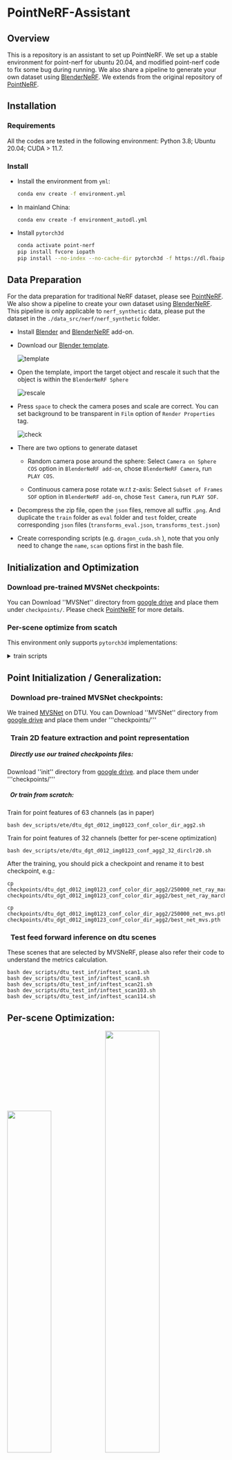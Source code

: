 # PointNeRF-Assistant
## Overview

This is a repository is an assistant to set up PointNeRF. We set up a stable environment for point-nerf for ubuntu 20.04, and modified point-nerf code to fix some bug during running. We also share a pipeline to generate your own dataset using [BlenderNeRF](https://github.com/maximeraafat/BlenderNeRF). We extends from the original repository of [PointNeRF](https://github.com/Xharlie/pointnerf).

## Installation

### Requirements

All the codes are tested in the following environment: Python 3.8; Ubuntu 20.04; CUDA > 11.7.

### Install

* Install the environment from `yml`:

  ```bash
  conda env create -f environment.yml
  ```

* In mainland China:

  ```
  conda env create -f environment_autodl.yml
  ```
  
* Install `pytorch3d`

  ```bash
  conda activate point-nerf
  pip install fvcore iopath
  pip install --no-index --no-cache-dir pytorch3d -f https://dl.fbaipublicfiles.com/pytorch3d/packaging/wheels/py39_cu117_pyt1131/download.html
  ```

## Data Preparation

For the data preparation for traditional NeRF dataset, please see [PointNeRF](https://github.com/Xharlie/pointnerf). We also show a pipeline to create your own dataset using [BlenderNeRF](https://github.com/maximeraafat/BlenderNeRF). This pipeline is only applicable to `nerf_synthetic` data, please put the dataset in the `./data_src/nerf/nerf_synthetic` folder. 

* Install [Blender](https://www.blender.org/download/) and [BlenderNeRF](https://github.com/maximeraafat/BlenderNeRF) add-on.

* Download our [Blender template](https://drive.google.com/file/d/1-k3-4-fvnN4Ct_t81ffOQ6Hs4TEf4_uQ/view?usp=sharing).

  ![template](./assets/template-1687211856773-9.png)

* Open the template, import the target object and rescale it such that the object is within the `BlenderNeRF Sphere`

  ![rescale](./assets/rescale-1687211852351-7.png)

* Press `space` to check the camera poses and scale are correct. You can set background to be transparent in `Film` option of `Render Properties` tag.

  ![check](./assets/check.gif)

* There are two options to generate dataset

  * Random camera pose around the sphere: Select `Camera on Sphere COS` option in `BlenderNeRF add-on`, chose `BlenderNeRF Camera`, run `PLAY COS`.

  * Continuous camera pose rotate w.r.t z-axis: Select `Subset of Frames SOF` option in `BlenderNeRF add-on`, chose `Test Camera`, run `PLAY SOF`.

* Decompress the zip file, open the `json` files, remove all suffix `.png`. And duplicate the `train` folder as `eval` folder and `test` folder, create corresponding `json` files (`transforms_eval.json`,  `transforms_test.json`)

* Create corresponding scripts (e.g. `dragon_cuda.sh` ), note that you only need to change the `name`, `scan` options first in the bash file.  

## Initialization and Optimization

### Download pre-trained MVSNet checkpoints:

You can Download ''MVSNet'' directory from [google drive](https://drive.google.com/drive/folders/1xk1GhDhgPk1MrlX8ncfBz5hNMvSa9vS6?usp=sharing) and place them under `checkpoints/`. Please check [PointNeRF](https://github.com/Xharlie/pointnerf) for more details. 

### Per-scene optimize from scatch

This environment only supports `pytorch3d` implementations:

<details>
  <summary>train scripts</summary>

```
    bash dev_scripts/w_n360/chair_cuda.sh
    bash dev_scripts/w_n360/drums_cuda.sh
    bash dev_scripts/w_n360/ficus_cuda.sh
    bash dev_scripts/w_n360/hotdog_cuda.sh
    bash dev_scripts/w_n360/lego_cuda.sh
    bash dev_scripts/w_n360/materials_cuda.sh
    bash dev_scripts/w_n360/mic_cuda.sh
    bash dev_scripts/w_n360/ship_cuda.sh
```
</details>

## Point Initialization / Generalization:
### &nbsp; Download pre-trained MVSNet checkpoints:
We trained [MVSNet](https://github.com/xy-guo/MVSNet_pytorch) on DTU. You can Download ''MVSNet'' directory from 
[google drive](https://drive.google.com/drive/folders/1xk1GhDhgPk1MrlX8ncfBz5hNMvSa9vS6?usp=sharing)
and place them under '''checkpoints/'''

### &nbsp;  Train 2D feature extraction and point representation
#####  &nbsp; Directly use our trained checkpoints files:
Download ''init'' directory from 
[google drive](https://drive.google.com/drive/folders/1xk1GhDhgPk1MrlX8ncfBz5hNMvSa9vS6?usp=sharing).
and place them under '''checkpoints/'''

##### &nbsp; Or train from scratch:
Train for point features of 63 channels (as in paper) 
```
bash dev_scripts/ete/dtu_dgt_d012_img0123_conf_color_dir_agg2.sh
```
Train for point features of 32 channels (better for per-scene optimization)
```
bash dev_scripts/ete/dtu_dgt_d012_img0123_conf_agg2_32_dirclr20.sh
```
After the training, you should pick a checkpoint and rename it to best checkpoint, e.g.:
```
cp checkpoints/dtu_dgt_d012_img0123_conf_color_dir_agg2/250000_net_ray_marching.pth  checkpoints/dtu_dgt_d012_img0123_conf_color_dir_agg2/best_net_ray_marching.pth

cp checkpoints/dtu_dgt_d012_img0123_conf_color_dir_agg2/250000_net_mvs.pth  checkpoints/dtu_dgt_d012_img0123_conf_color_dir_agg2/best_net_mvs.pth
```
### &nbsp; Test feed forward inference on dtu scenes 
These scenes that are selected by MVSNeRF, please also refer their code to understand the metrics calculation.
```
bash dev_scripts/dtu_test_inf/inftest_scan1.sh
bash dev_scripts/dtu_test_inf/inftest_scan8.sh
bash dev_scripts/dtu_test_inf/inftest_scan21.sh
bash dev_scripts/dtu_test_inf/inftest_scan103.sh
bash dev_scripts/dtu_test_inf/inftest_scan114.sh
```

## Per-scene Optimization:
<img src="https://github.com/Xharlie/xharlie.github.io/raw/master/projects/project_sites/pointnerf/vid/ficus.gif" width="45%" /><img src="https://github.com/Xharlie/xharlie.github.io/raw/master/projects/project_sites/pointnerf/vid/scene101.gif" width="50%" />
<img src="https://github.com/Xharlie/xharlie.github.io/raw/master/projects/project_sites/pointnerf/vid/truck.gif" width="70%" />

(Please visit the project sites to see the original videos of above scenes, which have quality loss when being converted to gif files here.)
### Download per-scene optimized Point-NeRFs
 You can skip training and download the folders of ''nerfsynth'', ''tanksntemples'' and ''scannet'' here [google drive](https://drive.google.com/drive/folders/1xk1GhDhgPk1MrlX8ncfBz5hNMvSa9vS6?usp=sharing), and place them in ''checkpoints/''.

```
pointnerf
├── checkpoints
│   ├── init
    ├── MVSNet
    ├── nerfsynth
    ├── col_nerfsynth
    ├── scannet
    ├── tanksntemples
```

In each scene, we provide initialized point features and network weights ''0_net_ray_marching.pth'', points and weights at 20K steps ''20000_net_ray_marching.pth'' and 200K steps ''200000_net_ray_marching.pth''

### Test the per-scene optimized Point-NeRFs
#### NeRF Synthetics
<details>
  <summary>test scripts</summary>
  
```
    bash dev_scripts/w_n360/chair_test.sh
    bash dev_scripts/w_n360/drums_test.sh
    bash dev_scripts/w_n360/ficus_test.sh
    bash dev_scripts/w_n360/hotdog_test.sh
    bash dev_scripts/w_n360/lego_test.sh
    bash dev_scripts/w_n360/materials_test.sh
    bash dev_scripts/w_n360/mic_test.sh
    bash dev_scripts/w_n360/ship_test.sh
```
</details>


#### ScanNet
<details>
  <summary>test scripts</summary>
  
```
    bash dev_scripts/w_scannet_etf/scane101_test.sh
    bash dev_scripts/w_scannet_etf/scane241_test.sh
```
</details>

#### Tanks & Temples
<details>
  <summary>test scripts</summary>

```
    bash dev_scripts/w_tt_ft/barn_test.sh
    bash dev_scripts/w_tt_ft/caterpillar_test.sh
    bash dev_scripts/w_tt_ft/family_test.sh
    bash dev_scripts/w_tt_ft/ignatius_test.sh
    bash dev_scripts/w_tt_ft/truck_test.sh
```
</details>

### Per-scene optimize from scatch 
Make sure the ''checkpoints'' folder has ''init'' and ''MVSNet''.
The training scripts will start to do initialization if there is no ''.pth'' files in a scene folder. It will start from the last ''.pth'' files until reach the iteration of ''maximum_step''.

#### NeRF Synthetics using MVSNet (w/ alpha channel filtering during point cloud reconstruction and pycuda)
<details>
  <summary>train scripts</summary>

```
    bash dev_scripts/w_n360/chair.sh
    bash dev_scripts/w_n360/drums.sh
    bash dev_scripts/w_n360/ficus.sh
    bash dev_scripts/w_n360/hotdog.sh
    bash dev_scripts/w_n360/lego.sh
    bash dev_scripts/w_n360/materials.sh
    bash dev_scripts/w_n360/mic.sh
    bash dev_scripts/w_n360/ship.sh
```
</details>


#### NeRF Synthetics using MVSNet (w/ background color filtering during point cloud reconstruction and pytorch cuda)
<details>
  <summary>train scripts</summary>

```
    bash dev_scripts/w_n360/chair_cuda.sh
    bash dev_scripts/w_n360/drums_cuda.sh
    bash dev_scripts/w_n360/ficus_cuda.sh
    bash dev_scripts/w_n360/hotdog_cuda.sh
    bash dev_scripts/w_n360/lego_cuda.sh
    bash dev_scripts/w_n360/materials_cuda.sh
    bash dev_scripts/w_n360/mic_cuda.sh
    bash dev_scripts/w_n360/ship_cuda.sh
```
</details>

#### NeRF Synthetics using COLMAP points
Please download the COLMAP data (see above). If there is {maximum_step}.pth checkpoint files in the path, the scripts below will also run test.
<details>
  <summary>train scripts</summary>

```
    bash dev_scripts/w_colmap_n360/col_chair.sh
    bash dev_scripts/w_colmap_n360/col_drums.sh
    bash dev_scripts/w_colmap_n360/col_ficus.sh
    bash dev_scripts/w_colmap_n360/col_hotdog.sh
    bash dev_scripts/w_colmap_n360/col_lego.sh
    bash dev_scripts/w_colmap_n360/col_materials.sh
    bash dev_scripts/w_colmap_n360/col_mic.sh
    bash dev_scripts/w_colmap_n360/col_ship.sh
```
</details>

#### ScanNet
<details>
  <summary>train scripts</summary>

```
    bash dev_scripts/w_scannet_etf/scene101.sh
    bash dev_scripts/w_scannet_etf/scene241.sh
```
</details>

#### Tanks & Temples
<details>
  <summary>train scripts</summary>

```
    bash dev_scripts/w_tt_ft/barn.sh
    bash dev_scripts/w_tt_ft/caterpillar.sh
    bash dev_scripts/w_tt_ft/family.sh
    bash dev_scripts/w_tt_ft/ignatius.sh
    bash dev_scripts/w_tt_ft/truck.sh
```
</details>



## Acknowledgement

This repo is developed based on [PointNeRF](https://github.com/Xharlie/pointnerf). Please cite the corresponding papers. 

```
@inproceedings{xu2022point,
  title={Point-nerf: Point-based neural radiance fields},
  author={Xu, Qiangeng and Xu, Zexiang and Philip, Julien and Bi, Sai and Shu, Zhixin and Sunkavalli, Kalyan and Neumann, Ulrich},
  booktitle={Proceedings of the IEEE/CVF Conference on Computer Vision and Pattern Recognition},
  pages={5438--5448},
  year={2022}
}
```

## LICENSE

The code is released under the GPL-3.0 license.
